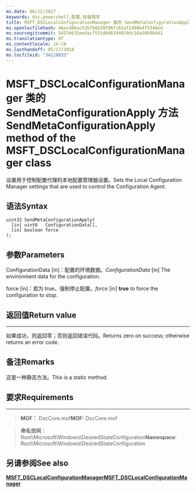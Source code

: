 ```yaml
---
ms.date: 06/12/2017
keywords: dsc,powershell,配置,安装程序
title: MSFT_DSCLocalConfigurationManager 类的 SendMetaConfigurationApply 方法
ms.openlocfilehash: 46acd86ac52b7b6b39f06fc65af2498b4f5348ed
ms.sourcegitcommit: 54534635eedacf531d8d6344019dc16a50b8b441
ms.translationtype: HT
ms.contentlocale: zh-CN
ms.lasthandoff: 05/17/2018
ms.locfileid: "34218835"
---
```

# <a name="sendmetaconfigurationapply-method-of-the-msftdsclocalconfigurationmanager-class"></a><span data-ttu-id="0dd86-103">MSFT_DSCLocalConfigurationManager 类的 SendMetaConfigurationApply 方法</span><span class="sxs-lookup"><span data-stu-id="0dd86-103">SendMetaConfigurationApply method of the MSFT_DSCLocalConfigurationManager class</span></span>

<span data-ttu-id="0dd86-104">设置用于控制配置代理的本地配置管理器设置。</span><span class="sxs-lookup"><span data-stu-id="0dd86-104">Sets the Local Configuration Manager settings that are used to control the Configuration Agent.</span></span>

<a name="syntax"></a><span data-ttu-id="0dd86-105">语法</span><span class="sxs-lookup"><span data-stu-id="0dd86-105">Syntax</span></span>
------

```mof
uint32 SendMetaConfigurationApply(
  [in] uint8   ConfigurationData[],
  [in] boolean force
);
```

<a name="parameters"></a><span data-ttu-id="0dd86-106">参数</span><span class="sxs-lookup"><span data-stu-id="0dd86-106">Parameters</span></span>
----------

<span data-ttu-id="0dd86-107">ConfigurationData \[in\]：配置的环境数据。</span><span class="sxs-lookup"><span data-stu-id="0dd86-107">*ConfigurationData* \[in\] The environment data for the configuration.</span></span>

<span data-ttu-id="0dd86-108">force \[in\]：若为 true，强制停止配置。</span><span class="sxs-lookup"><span data-stu-id="0dd86-108">*force* \[in\] **true** to force the configuration to stop.</span></span>

## <a name="return-value"></a><span data-ttu-id="0dd86-109">返回值</span><span class="sxs-lookup"><span data-stu-id="0dd86-109">Return value</span></span>
------------

<span data-ttu-id="0dd86-110">如果成功，则返回零；否则返回错误代码。</span><span class="sxs-lookup"><span data-stu-id="0dd86-110">Returns zero on success; otherwise returns an error code.</span></span>

## <a name="remarks"></a><span data-ttu-id="0dd86-111">备注</span><span class="sxs-lookup"><span data-stu-id="0dd86-111">Remarks</span></span>

<span data-ttu-id="0dd86-112">这是一种静态方法。</span><span class="sxs-lookup"><span data-stu-id="0dd86-112">This is a static method.</span></span>

## <a name="requirements"></a><span data-ttu-id="0dd86-113">要求</span><span class="sxs-lookup"><span data-stu-id="0dd86-113">Requirements</span></span>
------------
><span data-ttu-id="0dd86-114">**MOF：** DscCore.mof</span><span class="sxs-lookup"><span data-stu-id="0dd86-114">**MOF:** DscCore.mof</span></span>

><span data-ttu-id="0dd86-115">**命名空间**：Root\Microsoft\Windows\DesiredStateConfiguration</span><span class="sxs-lookup"><span data-stu-id="0dd86-115">**Namespace**: Root\Microsoft\Windows\DesiredStateConfiguration</span></span>


## <a name="see-also"></a><span data-ttu-id="0dd86-116">另请参阅</span><span class="sxs-lookup"><span data-stu-id="0dd86-116">See also</span></span>


[<span data-ttu-id="0dd86-117">**MSFT_DSCLocalConfigurationManager**</span><span class="sxs-lookup"><span data-stu-id="0dd86-117">**MSFT_DSCLocalConfigurationManager**</span></span>](msft-dsclocalconfigurationmanager.md)